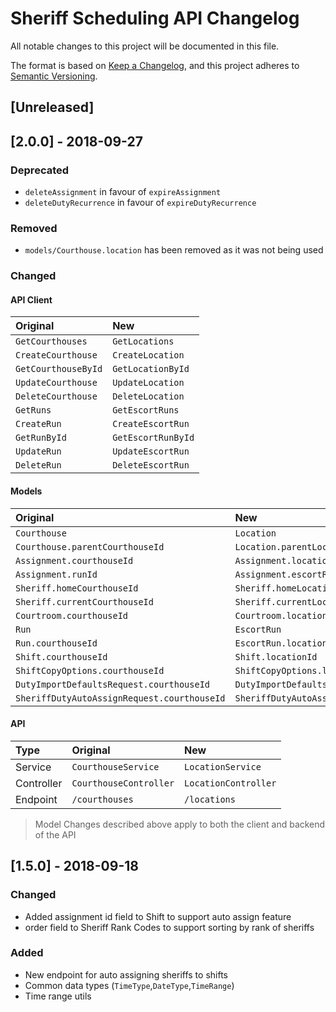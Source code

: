 # Sheriff Scheduling API Changelog
All notable changes to this project will be documented in this file.

The format is based on [Keep a Changelog](https://keepachangelog.com/en/1.0.0/),
and this project adheres to [Semantic Versioning](https://semver.org/spec/v2.0.0.html).

## [Unreleased]

## [2.0.0] - 2018-09-27

### Deprecated
- `deleteAssignment` in favour of `expireAssignment`
- `deleteDutyRecurrence` in favour of `expireDutyRecurrence`

### Removed
- `models/Courthouse.location` has been removed as it was not being used

### Changed

#### API Client
| Original | New |
|:---|:---|
|`GetCourthouses` | `GetLocations`|
|`CreateCourthouse` | `CreateLocation` |
|`GetCourthouseById` | `GetLocationById`|
|`UpdateCourthouse` | `UpdateLocation` |
|`DeleteCourthouse` | `DeleteLocation` |
|`GetRuns`  | `GetEscortRuns`|
|`CreateRun`  | `CreateEscortRun`|
|`GetRunById`  | `GetEscortRunById`|
|`UpdateRun`  | `UpdateEscortRun`|
|`DeleteRun`  | `DeleteEscortRun`|

#### Models
| Original | New |
|:---|:---|
| `Courthouse` | `Location` |
| `Courthouse.parentCourthouseId` | `Location.parentLocationId`  |
| `Assignment.courthouseId` | `Assignment.locationId`  |
| `Assignment.runId` | `Assignment.escortRunId`  |
| `Sheriff.homeCourthouseId` | `Sheriff.homeLocationId`  |
| `Sheriff.currentCourthouseId` | `Sheriff.currentLocationId`  |
| `Courtroom.courthouseId` | `Courtroom.locationId`  |
| `Run` | `EscortRun` |
| `Run.courthouseId` | `EscortRun.locationId` |
| `Shift.courthouseId` | `Shift.locationId` |
| `ShiftCopyOptions.courthouseId` | `ShiftCopyOptions.locationId` |
| `DutyImportDefaultsRequest.courthouseId` | `DutyImportDefaultsRequest.locationId` |
| `SheriffDutyAutoAssignRequest.courthouseId` | `SheriffDutyAutoAssignRequest.locationId` |

#### API

|Type | Original | New |
|:---|:---|:---|
| Service | `CourthouseService` | `LocationService` |
| Controller |`CourthouseController` | `LocationController` |
| Endpoint | `/courthouses` | `/locations` |

> Model Changes described above apply to both the client and backend of the API


## [1.5.0] - 2018-09-18
### Changed
 - Added assignment id field to Shift to support auto assign feature
 - order field to Sheriff Rank Codes to support sorting by rank of sheriffs
### Added
 - New endpoint for auto assigning sheriffs to shifts
 - Common data types (`TimeType`,`DateType`,`TimeRange`)
 - Time range utils